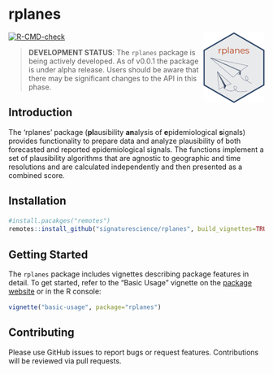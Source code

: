 
<!-- README.md is generated from README.Rmd. Please edit that file -->

# rplanes

<a href="https://signaturescience.github.io/rplanes/"><img src="man/figures/logo.png" align="right" height="139" alt="rplanes website" /></a>

<!-- badges: start -->

[![R-CMD-check](https://github.com/signaturescience/rplanes/actions/workflows/R-CMD-check.yaml/badge.svg)](https://github.com/signaturescience/rplanes/actions/workflows/R-CMD-check.yaml)
<!-- badges: end -->

> **DEVELOPMENT STATUS**: The `rplanes` package is being actively
> developed. As of v0.0.1 the package is under alpha release. Users
> should be aware that there may be significant changes to the API in
> this phase.

## Introduction

The ‘rplanes’ package (**pl**ausibility **an**alysis of
**e**pidemiological **s**ignals) provides functionality to prepare data
and analyze plausibility of both forecasted and reported epidemiological
signals. The functions implement a set of plausibility algorithms that
are agnostic to geographic and time resolutions and are calculated
independently and then presented as a combined score.

## Installation

``` r
#install.pacakges("remotes")
remotes::install_github("signaturescience/rplanes", build_vignettes=TRUE)
```

## Getting Started

The `rplanes` package includes vignettes describing package features in
detail. To get started, refer to the “Basic Usage” vignette on the
[package
website](https://signaturescience.github.io/rplanes/articles/basic-usage.html)
or in the R console:

``` r
vignette("basic-usage", package="rplanes")
```

## Contributing

Please use GitHub issues to report bugs or request features.
Contributions will be reviewed via pull requests.
